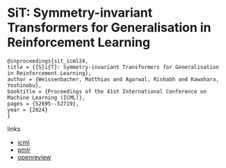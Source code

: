 # SiT: Symmetry-invariant Transformers for Generalisation in Reinforcement Learning

```
@inproceedings{sit_icml24,
title = {{S}i{T}: Symmetry-invariant Transformers for Generalisation in Reinforcement Learning},
author = {Weissenbacher, Matthias and Agarwal, Rishabh and Kawahara, Yoshinobu},
booktitle = {Proceedings of the 41st International Conference on Machine Learning (ICML)},
pages = {52695--52719},
year = {2024}
}
```

links
- [icml](https://icml.cc/Conferences/2024/Schedule?showEvent=34004)
- [pmlr](https://proceedings.mlr.press/v235/weissenbacher24a.html)
- [openreview](https://openreview.net/forum?id=SWrwurHAeq)

